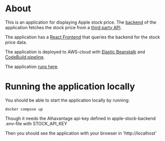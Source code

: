 # About

This is an application for displaying Apple stock price. The [backend](./apple-stock-backend/) of the application fetches the stock price from a [third party API](https://www.alphavantage.co/documentation/).

The application has a [React Frontend](./apple-stock-frontend/) that queries the backend for the stock price data.

The application is deployed to AWS-cloud with [Elastic Beanstalk](https://aws.amazon.com/elasticbeanstalk/) and [CodeBuild pipeline](https://aws.amazon.com/codebuild/).

The application [runs here](http://Stockapplication2-env.eba-e3xj3spz.eu-north-1.elasticbeanstalk.com).

# Running the application locally

You should be able to start the application locally by running:

`docker compose up`

Though it needs the Alhavantage api-key defined in apple-stock-backend .env-file with STOCK_API_KEY

Then you should see the application with your browser in 'http://localhost'
